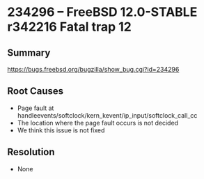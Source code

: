 # 234296 – FreeBSD 12.0-STABLE r342216 Fatal trap 12

## Summary

https://bugs.freebsd.org/bugzilla/show_bug.cgi?id=234296

## Root Causes

* Page fault at handleevents/softclock/kern_kevent/ip_input/softclock_call_cc
* The location where the page fault occurs is not decided
* We think this issue is not fixed

## Resolution

* None
